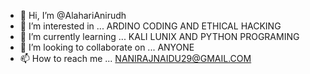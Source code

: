 - 👋 Hi, I’m @AlahariAnirudh
- 👀 I’m interested in ... ARDINO CODING AND ETHICAL HACKING 
- 🌱 I’m currently learning ... KALI LUNIX AND PYTHON PROGRAMING 
- 💞️ I’m looking to collaborate on ... ANYONE 
- 📫 How to reach me ... NANIRAJNAIDU29@GMAIL.COM

<!---
AlahariAnirudh/AlahariAnirudh is a ✨ special ✨ repository because its `README.md` (this file) appears on your GitHub profile.
You can click the Preview link to take a look at your changes.
--->
